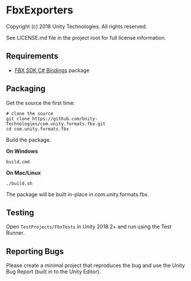 # FbxExporters

Copyright (c) 2018 Unity Technologies. All rights reserved.

See LICENSE.md file in the project root for full license information.

Requirements
------------

* [FBX SDK C# Bindings](https://github.com/Unity-Technologies/com.autodesk.fbx) package

Packaging
---------

Get the source the first time:
```
# clone the source
git clone https://github.com/Unity-Technologies/com.unity.formats.fbx.git
cd com.unity.formats.fbx
```

Build the package.

**On Windows**
```
build.cmd
```

**On Mac/Linux**

```
./build.sh
```

The package will be built in-place in com.unity.formats.fbx.

Testing
-------

Open `TestProjects/FbxTests` in Unity 2018.2+ and run using the Test Runner.

Reporting Bugs
--------------

Please create a minimal project that reproduces the bug and use the Unity Bug Report (built in to the Unity Editor).
